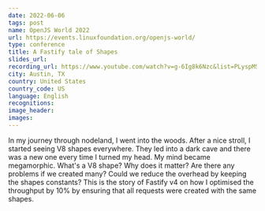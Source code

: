 ```yaml
---
date: 2022-06-06
tags: post
name: OpenJS World 2022
url: https://events.linuxfoundation.org/openjs-world/
type: conference
title: A Fastify tale of Shapes
slides_url:
recording_url: https://www.youtube.com/watch?v=g-6Ig8k6Nzc&list=PLyspMSh4XhLMSpb4yqi0aPxSioNaP1Wkn
city: Austin, TX
country: United States
country_code: US
language: English
recognitions:
image_header:
images:
---
```


In my journey through nodeland, I went into the woods. After a nice stroll, I started seeing V8 shapes everywhere. They led into a dark cave and there was a new one every time I turned my head. My mind became megamorphic. What's a V8 shape? Why does it matter? Are there any problems if we created many? Could we reduce the overhead by keeping the shapes constants? This is the story of Fastify v4 on how I optimised the throughput by 10% by ensuring that all requests were created with the same shapes.
